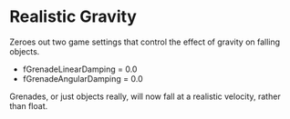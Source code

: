 # Realistic Gravity

Zeroes out two game settings that control the effect of gravity on falling objects.

* fGrenadeLinearDamping = 0.0
* fGrenadeAngularDamping = 0.0

Grenades, or just objects really, will now fall at a realistic velocity, rather than float.